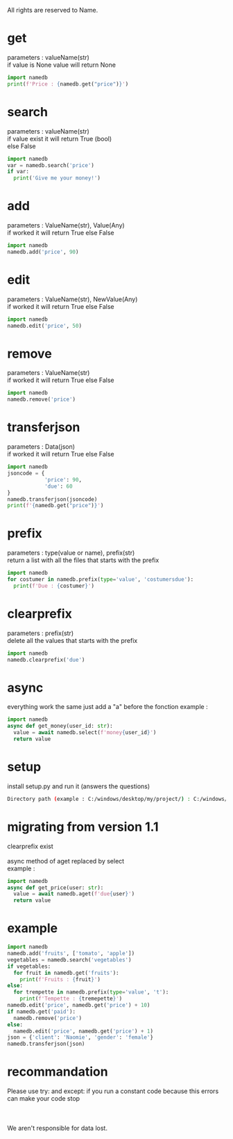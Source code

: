 All rights are reserved to Name.
# get
parameters : valueName(str) <br />
if value is None value will return None<br />
```py
import namedb
print(f'Price : {namedb.get("price")}')
```
# search
parameters : valueName(str) <br />
if value exist it will return True (bool)<br />
else False
```py
import namedb
var = namedb.search('price')
if var:
  print('Give me your money!')
```
# add
parameters : ValueName(str), Value(Any)<br />
if worked it will return True else False<br />
```py
import namedb
namedb.add('price', 90)
```
# edit
parameters : ValueName(str), NewValue(Any)<br />
if worked it will return True else False<br />
```py
import namedb
namedb.edit('price', 50)
```
# remove
parameters : ValueName(str)<br />
if worked it will return True else False<br />
```py
import namedb
namedb.remove('price')
```
# transferjson
parameters : Data(json)<br />
if worked it will return True else False<br />
```py
import namedb
jsoncode = {
            'price': 90,
            'due': 60
}
namedb.transferjson(jsoncode)
print(f'{namedb.get("price")}')
```
# prefix
parameters : type(value or name), prefix(str)<br />
return a list with all the files that starts with the prefix<br />
```py
import namedb
for costumer in namedb.prefix(type='value', 'costumersdue'):
  print(f'Due : {costumer}')
```
# clearprefix
parameters : prefix(str)<br />
delete all the values that starts with the prefix<br />
```py
import namedb
namedb.clearprefix('due')
```
# async
everything work the same just add a "a" before the fonction
example : 
```py
import namedb
async def get_money(user_id: str):
  value = await namedb.select(f'money{user_id}')
  return value
```
# setup
install setup.py and run it (answers the questions)<br />
```bash
Directory path (example : C:/windows/desktop/my/project/) : C:/windows/Users/Me/Pycharm/project/
```
# migrating from version 1.1
clearprefix exist<br /><br />
async method of aget replaced by select
<br />
example : 
```py
import namedb
async def get_price(user: str):
  value = await namedb.aget(f'due{user}')
  return value
```
# example
```python
import namedb
namedb.add('fruits', ['tomato', 'apple'])
vegetables = namedb.search('vegetables')
if vegetables:
  for fruit in namedb.get('fruits'):
    print(f'Fruits : {fruit}')
else:
  for trempette in namedb.prefix(type='value', 't'):
    print(f'Tempette : {tremepette}')
namedb.edit('price', namedb.get('price') + 10)
if namedb.get('paid'):
  namedb.remove('price')
else:
  namedb.edit('price', namedb.get('price') + 1)
json = {'client': 'Naomie', 'gender': 'female'}
namedb.transferjson(json)
```
# recommandation
Please use try: and except: if you run a constant code because this errors can make your code stop<br /><br /><br /><br />
We aren't responsible for data lost.